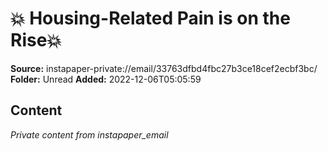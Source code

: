 # 💥 Housing-Related Pain is on the Rise💥

**Source:** instapaper-private://email/33763dfbd4fbc27b3ce18cef2ecbf3bc/
**Folder:** Unread
**Added:** 2022-12-06T05:05:59




## Content
*Private content from instapaper_email*
